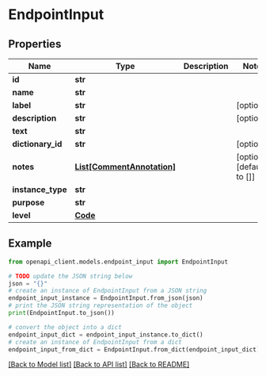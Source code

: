 # EndpointInput


## Properties

Name | Type | Description | Notes
------------ | ------------- | ------------- | -------------
**id** | **str** |  | 
**name** | **str** |  | 
**label** | **str** |  | [optional] 
**description** | **str** |  | [optional] 
**text** | **str** |  | 
**dictionary_id** | **str** |  | [optional] 
**notes** | [**List[CommentAnnotation]**](CommentAnnotation.md) |  | [optional] [default to []]
**instance_type** | **str** |  | 
**purpose** | **str** |  | 
**level** | [**Code**](Code.md) |  | 

## Example

```python
from openapi_client.models.endpoint_input import EndpointInput

# TODO update the JSON string below
json = "{}"
# create an instance of EndpointInput from a JSON string
endpoint_input_instance = EndpointInput.from_json(json)
# print the JSON string representation of the object
print(EndpointInput.to_json())

# convert the object into a dict
endpoint_input_dict = endpoint_input_instance.to_dict()
# create an instance of EndpointInput from a dict
endpoint_input_from_dict = EndpointInput.from_dict(endpoint_input_dict)
```
[[Back to Model list]](../README.md#documentation-for-models) [[Back to API list]](../README.md#documentation-for-api-endpoints) [[Back to README]](../README.md)



